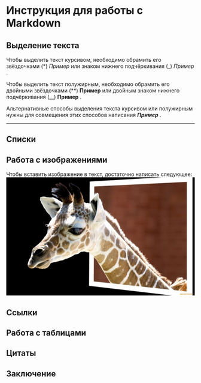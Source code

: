 # Инструкция для работы с Markdown

## Выделение текста

Чтобы выделить текст курсивом, необходимо обрамить его звёздочками (*) *Пример* или знаком нижнего подчёркивания (_) _Пример_ .

Чтобы выделить текст полужирным, необходимо обрамить его двойными звёздочками (**) **Пример** или двойным знаком нижнего подчёркивания (__) __Пример__ .

Альтернативные способы выделения текста курсивом или полужирным нужны для совмещения этих способов написания *__Пример__* .

---
## Списки



## Работа с изображениями

Чтобы вставить изображение в текст, достаточно написать следующее:
 ![Это братан жираф](zhivotnye-zhirafy-golova-1257094.jpg)

## Ссылки

## Работа с таблицами

## Цитаты

## Заключение